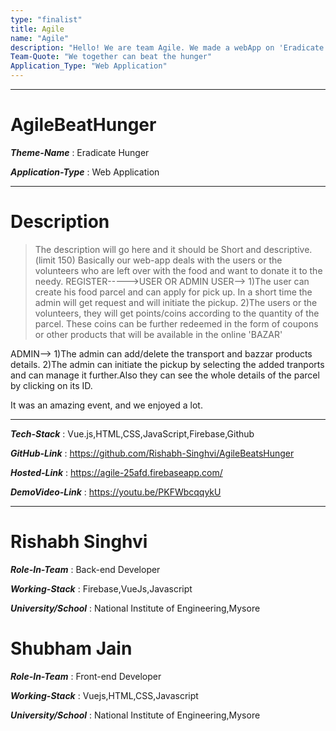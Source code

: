```yaml
---
type: "finalist"                   
title: Agile
name: "Agile"
description: "Hello! We are team Agile. We made a webApp on 'Eradicate Hunger'.Our webApp name is AgileBeatHunger"
Team-Quote: "We together can beat the hunger"
Application_Type: "Web Application"
---
```


---

# AgileBeatHunger

_**Theme-Name**_ : Eradicate Hunger

_**Application-Type**_ : Web Application

---

# Description

> The description will go here and it should be Short and descriptive. (limit 150)
Basically our web-app deals with the users or the volunteers who are left over with the food and want to donate it to the needy.
REGISTER----->USER OR ADMIN 
USER-->
1)The user can create his food parcel and can apply for pick up. In a short time the admin will get request and will initiate the pickup.
2)The users or the volunteers, they will get points/coins according to the quantity of the parcel. These coins can be further redeemed in the form of coupons or other products that will be available in the online 'BAZAR'

ADMIN-->
1)The admin can add/delete the transport and bazzar products details.
2)The admin can initiate the pickup by selecting the added tranports and can manage it further.Also they can see the whole details of the parcel by clicking on its ID.

It was an amazing event, and we enjoyed a lot.

---

_**Tech-Stack**_  :  Vue.js,HTML,CSS,JavaScript,Firebase,Github

_**GitHub-Link**_ :  https://github.com/Rishabh-Singhvi/AgileBeatsHunger

_**Hosted-Link**_ :  https://agile-25afd.firebaseapp.com/ 

_**DemoVideo-Link**_ : https://youtu.be/PKFWbcqqykU

---


# Rishabh Singhvi

_**Role-In-Team**_  : Back-end Developer

_**Working-Stack**_ : Firebase,VueJs,Javascript

_**University/School**_ : National Institute of Engineering,Mysore


# Shubham Jain

_**Role-In-Team**_  : Front-end Developer

_**Working-Stack**_ : Vuejs,HTML,CSS,Javascript

_**University/School**_ : National Institute of Engineering,Mysore
